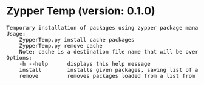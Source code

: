 # Zypper Temp (version: 0.1.0)</br>
<pre>Temporary installation of packages using zypper package manager.
Usage:
    ZypperTemp.py install cache packages
    ZypperTemp.py remove cache
    Note: cache is a destination file name that will be overwritten, you can pick another name
Options:
    -h --help      displays this help message
    install        installs given packages, saving list of all installed packages into a cache file
    remove         removes packages loaded from a list from a cache file</pre>
